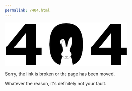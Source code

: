 ```yaml
---
permalink: /404.html
---
```

![Page Not Found](/assets/images/404.jpg)

Sorry, the link is broken or the page has been moved.

Whatever the reason, it's definitely not your fault.